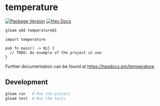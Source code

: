 # temperature

[![Package Version](https://img.shields.io/hexpm/v/temperature)](https://hex.pm/packages/temperature)
[![Hex Docs](https://img.shields.io/badge/hex-docs-ffaff3)](https://hexdocs.pm/temperature/)

```sh
gleam add temperature@1
```
```gleam
import temperature

pub fn main() -> Nil {
  // TODO: An example of the project in use
}
```

Further documentation can be found at <https://hexdocs.pm/temperature>.

## Development

```sh
gleam run   # Run the project
gleam test  # Run the tests
```
